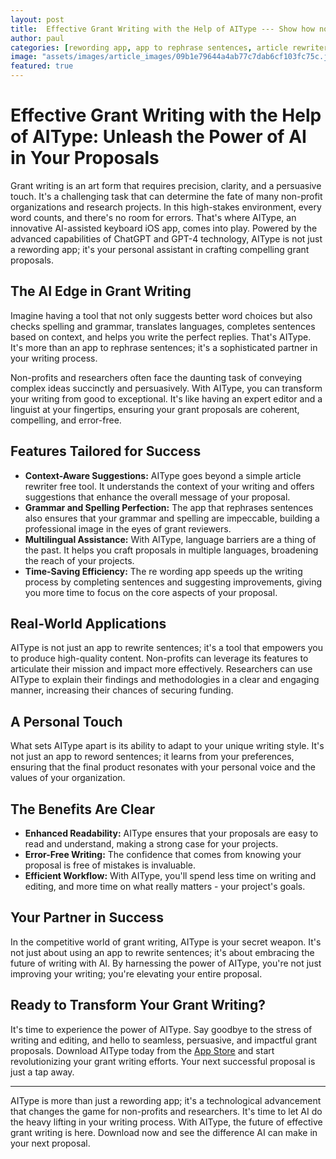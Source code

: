 ```yaml
---
layout: post
title:  Effective Grant Writing with the Help of AIType --- Show how non-profits and researchers can use AIType to improve their grant writing efforts.
author: paul
categories: [rewording app, app to rephrase sentences, article rewriter free, app that rephrases sentences, re wording app, app to rewrite sentences, app to reword sentences]
image: "assets/images/article_images/09b1e79644a4ab77c7dab6cf103fc75c.jpg"
featured: true
---
```


# Effective Grant Writing with the Help of AIType: Unleash the Power of AI in Your Proposals

Grant writing is an art form that requires precision, clarity, and a persuasive touch. It's a challenging task that can determine the fate of many non-profit organizations and research projects. In this high-stakes environment, every word counts, and there's no room for errors. That's where AIType, an innovative AI-assisted keyboard iOS app, comes into play. Powered by the advanced capabilities of ChatGPT and GPT-4 technology, AIType is not just a rewording app; it's your personal assistant in crafting compelling grant proposals.

## The AI Edge in Grant Writing

Imagine having a tool that not only suggests better word choices but also checks spelling and grammar, translates languages, completes sentences based on context, and helps you write the perfect replies. That's AIType. It's more than an app to rephrase sentences; it's a sophisticated partner in your writing process.

Non-profits and researchers often face the daunting task of conveying complex ideas succinctly and persuasively. With AIType, you can transform your writing from good to exceptional. It's like having an expert editor and a linguist at your fingertips, ensuring your grant proposals are coherent, compelling, and error-free.

## Features Tailored for Success

- **Context-Aware Suggestions:** AIType goes beyond a simple article rewriter free tool. It understands the context of your writing and offers suggestions that enhance the overall message of your proposal.
- **Grammar and Spelling Perfection:** The app that rephrases sentences also ensures that your grammar and spelling are impeccable, building a professional image in the eyes of grant reviewers.
- **Multilingual Assistance:** With AIType, language barriers are a thing of the past. It helps you craft proposals in multiple languages, broadening the reach of your projects.
- **Time-Saving Efficiency:** The re wording app speeds up the writing process by completing sentences and suggesting improvements, giving you more time to focus on the core aspects of your proposal.

## Real-World Applications

AIType is not just an app to rewrite sentences; it's a tool that empowers you to produce high-quality content. Non-profits can leverage its features to articulate their mission and impact more effectively. Researchers can use AIType to explain their findings and methodologies in a clear and engaging manner, increasing their chances of securing funding.

## A Personal Touch

What sets AIType apart is its ability to adapt to your unique writing style. It's not just an app to reword sentences; it learns from your preferences, ensuring that the final product resonates with your personal voice and the values of your organization.

## The Benefits Are Clear

- **Enhanced Readability:** AIType ensures that your proposals are easy to read and understand, making a strong case for your projects.
- **Error-Free Writing:** The confidence that comes from knowing your proposal is free of mistakes is invaluable.
- **Efficient Workflow:** With AIType, you'll spend less time on writing and editing, and more time on what really matters - your project's goals.

## Your Partner in Success

In the competitive world of grant writing, AIType is your secret weapon. It's not just about using an app to rewrite sentences; it's about embracing the future of writing with AI. By harnessing the power of AIType, you're not just improving your writing; you're elevating your entire proposal.

## Ready to Transform Your Grant Writing?

It's time to experience the power of AIType. Say goodbye to the stress of writing and editing, and hello to seamless, persuasive, and impactful grant proposals. Download AIType today from the [App Store](https://apps.apple.com/us/app/aitype-grammar-check-keyboard/id6469163944) and start revolutionizing your grant writing efforts. Your next successful proposal is just a tap away.

---

AIType is more than just a rewording app; it's a technological advancement that changes the game for non-profits and researchers. It's time to let AI do the heavy lifting in your writing process. With AIType, the future of effective grant writing is here. Download now and see the difference AI can make in your next proposal.